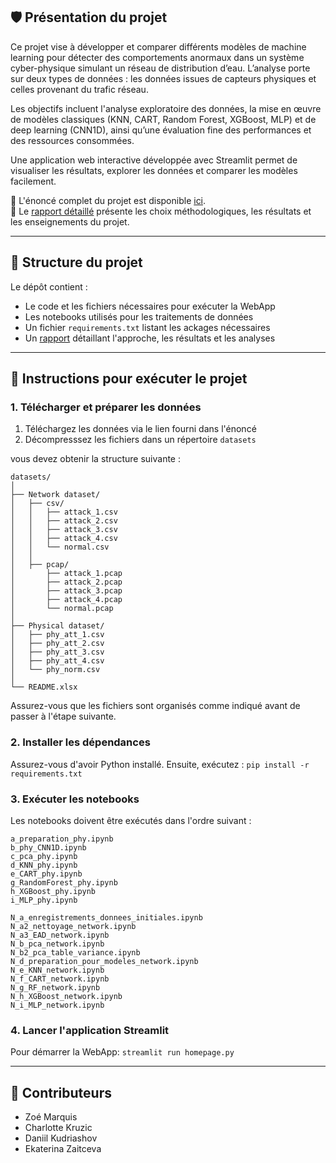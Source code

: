 ## 🛡️ Présentation du projet

Ce projet vise à développer et comparer différents modèles de machine learning pour détecter des comportements anormaux dans un système cyber-physique simulant un réseau de distribution d’eau. L’analyse porte sur deux types de données : les données issues de capteurs physiques et celles provenant du trafic réseau.

Les objectifs incluent l'analyse exploratoire des données, la mise en œuvre de modèles classiques (KNN, CART, Random Forest, XGBoost, MLP) et de deep learning (CNN1D), ainsi qu’une évaluation fine des performances et des ressources consommées.

Une application web interactive développée avec Streamlit permet de visualiser les résultats, explorer les données et comparer les modèles facilement.

📄 L'énoncé complet du projet est disponible [ici](enonce.pdf).  
📘 Le [rapport détaillé](Projet_protection_Rapport.pdf) présente les choix méthodologiques, les résultats et les enseignements du projet.

--- 

## 📂 Structure du projet 

Le dépôt contient :

- Le code et les fichiers nécessaires pour exécuter la WebApp
- Les notebooks utilisés pour les traitements de données
- Un fichier ```requirements.txt``` listant les ackages nécessaires
- Un [rapport](Projet_protection_Rapport.pdf) détaillant l'approche, les résultats et les analyses

---

## 🚀 Instructions pour exécuter le projet

### 1. Télécharger et préparer les données
1. Téléchargez les données via le lien fourni dans l'énoncé
2. Décompresssez les fichiers dans un répertoire ```datasets```

vous devez obtenir la structure suivante :
```
datasets/  
│  
├── Network dataset/  
│   ├── csv/  
│   │   ├── attack_1.csv  
│   │   ├── attack_2.csv  
│   │   ├── attack_3.csv  
│   │   ├── attack_4.csv  
│   │   └── normal.csv  
│   │  
│   ├── pcap/  
│       ├── attack_1.pcap  
│       ├── attack_2.pcap  
│       ├── attack_3.pcap  
│       ├── attack_4.pcap  
│       └── normal.pcap  
│  
├── Physical dataset/  
│   ├── phy_att_1.csv  
│   ├── phy_att_2.csv  
│   ├── phy_att_3.csv  
│   ├── phy_att_4.csv  
│   └── phy_norm.csv  
│  
└── README.xlsx
```

Assurez-vous que les fichiers sont organisés comme indiqué avant de passer à l'étape suivante.

### 2. Installer les dépendances 

Assurez-vous d'avoir Python installé. Ensuite, exécutez :
```pip install -r requirements.txt```

### 3. Exécuter les notebooks
Les notebooks doivent être exécutés dans l'ordre suivant :

    a_preparation_phy.ipynb
    b_phy_CNN1D.ipynb
    c_pca_phy.ipynb
    d_KNN_phy.ipynb
    e_CART_phy.ipynb
    g_RandomForest_phy.ipynb
    h_XGBoost_phy.ipynb
    i_MLP_phy.ipynb

    N_a_enregistrements_donnees_initiales.ipynb
    N_a2_nettoyage_network.ipynb
    N_a3_EAD_network.ipynb
    N_b_pca_network.ipynb
    N_b2_pca_table_variance.ipynb
    N_d_preparation_pour_modeles_network.ipynb
    N_e_KNN_network.ipynb
    N_f_CART_network.ipynb
    N_g_RF_network.ipynb
    N_h_XGBoost_network.ipynb
    N_i_MLP_network.ipynb






### 4. Lancer l'application Streamlit 
Pour démarrer la WebApp: 
```streamlit run homepage.py```

---

## 👷 Contributeurs

- Zoé Marquis
- Charlotte Kruzic
- Daniil Kudriashov
- Ekaterina Zaitceva
